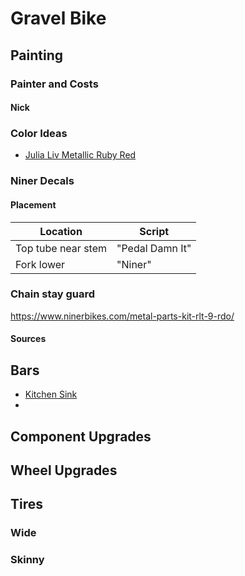 # Gravel Bike

## Painting

### Painter and Costs

#### Nick

### Color Ideas

* [Julia Liv Metallic Ruby Red](https://www.liv-cycling.com/us/langma-advanced-pro-1-disc-2018)

### Niner Decals

#### Placement

|Location|Script|
|---     |---   |
|Top tube near stem|"Pedal Damn It"|
|Fork lower|"Niner"|

### Chain stay guard

https://www.ninerbikes.com/metal-parts-kit-rlt-9-rdo/

#### Sources

## Bars

* [Kitchen Sink](https://redshiftsports.com/products/kitchen-sink-handlebar)
* 

## Component Upgrades

## Wheel Upgrades

## Tires

### Wide

### Skinny
